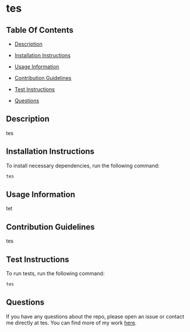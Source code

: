 # tes
  
  
  
  ## Table Of Contents
  - [Description](#description)
  - [Installation Instructions](#installation-instructions)
  - [Usage Information](#usage-information)
  - [Contribution Guidelines](#contribution-guidelines)
  - [Test Instructions](#test-instructions)
  
  - [Questions](#questions)

  ## Description
  tes

  ## Installation Instructions
  To install necessary dependencies, run the following command: 
  ```bash
  tes
  ```

  ## Usage Information
  tet

  ## Contribution Guidelines
  tes

  ## Test Instructions
  To run tests, run the following command: 
  ```bash
  tes
  ```

  

  ## Questions 
  If you have any questions about the repo, please open an issue or contact me directly at tes. You can find more of my work <a href="https://github.com/tes" target="_blank">here</a>.
